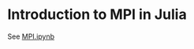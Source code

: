 # Introduction to MPI in Julia

See [MPI.ipynb](https://github.com/zhaotianjing/MPI_testing/blob/master/MPI.ipynb)

